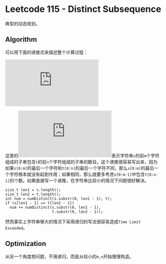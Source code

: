 # Leetcode 115 - Distinct Subsequence
典型的动态规划。

## Algorithm
可以用下面的递推式来描述整个计算过程：

![equation](https://latex.codecogs.com/gif.latex?f_%7Bs%2Ct%7D%28m%2Cn%29%3Df_%7Bs%2Ct%7D%28m-1%2Cn%29&plus;%5Cleft%5C%7B%20%5Cbegin%7Baligned%7D%20%26f_%7Bs%2Ct%7D%28m-1%2Cn-1%29%5C%5C%20%260%20%5Cend%7Baligned%7D%20%5Cbegin%7Baligned%7D%20%26%2C%5Ctext%7Bif%20%7Ds%5Bm%5D%3Dt%5Bn%5D%5C%5C%20%26%2C%5Ctext%7Belsewhere%7D%20%5Cend%7Baligned%7D%20%5Cright.)

这里的![equation](https://latex.codecogs.com/gif.latex?f_%7Bs%2Ct%7D%28m%2Cn%29)表示字符串`s`的前`m`个字符组成的子串包含`t`的前`n`个字符组成的子串的数目。这个递推很容易写出来，因为如果`s[0:m]`的最后一个字符和`t[0:n]`的最后一个字符不同，那么`s[0:m]`的最后一个字符根本就没有起到作用；如果相同，那么就要多考虑`s[0:m-1]`中包含`t[0:n-1]`的个数。如果直接写一个递推，在字符串比较小的情况下问题很好解决。
```
size_t len1 = s.length();
size_t len2 = t.length();
int num = numDistinct(s.substr(0, len1 - 1), t);
if (s[len1 - 1] == t[len2 - 1])
  num += numDistinct(s.substr(0, len1 - 1),
                     t.substr(0, len2 - 1));
```
然而事实上字符串够大的情况下采用递归的写法很容易造成`Time Limit Exceeded`。

## Optimization
从另一个角度想问题，不用递归，而是从较小的`m,n`开始慢慢构造。
